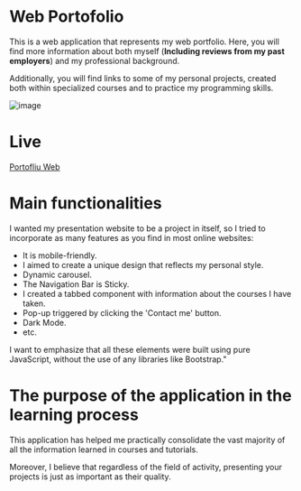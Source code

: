# Web Portofolio

This is a web application that represents my web portfolio. Here, you will find more information about both myself (**Including reviews from my past employers**) and my professional background.

Additionally, you will find links to some of my personal projects, created both within specialized courses and to practice my programming skills.

![image](https://github.com/constantinraulivan/portofoliu/assets/108687645/5f85ef07-916a-4338-92f9-dea330b1f468)

# Live

[Portofliu Web](https://constantinraulivan.github.io/portofoliu/)

# Main functionalities

I wanted my presentation website to be a project in itself, so I tried to incorporate as many features as you find in most online websites:

- It is mobile-friendly.
- I aimed to create a unique design that reflects my personal style.
- Dynamic carousel.
- The Navigation Bar is Sticky.
- I created a tabbed component with information about the courses I have taken.
- Pop-up triggered by clicking the 'Contact me' button.
- Dark Mode.
- etc.

I want to emphasize that all these elements were built using pure JavaScript, without the use of any libraries like Bootstrap."


# The purpose of the application in the learning process

This application has helped me practically consolidate the vast majority of all the information learned in courses and tutorials.

Moreover, I believe that regardless of the field of activity, presenting your projects is just as important as their quality.
